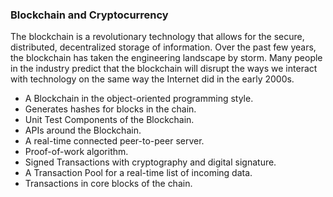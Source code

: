 ### Blockchain and Cryptocurrency


The blockchain is a revolutionary technology that allows for the secure, distributed, decentralized storage of information. Over the past few years, the blockchain has taken the engineering landscape by storm. Many people in the industry predict that the blockchain will disrupt the ways we interact with technology on the same way the Internet did in the early 2000s.

- A Blockchain in the object-oriented programming style.
- Generates hashes for blocks in the chain.
- Unit Test Components of the Blockchain.
- APIs around the Blockchain.
- A real-time connected peer-to-peer server.
- Proof-of-work algorithm.
- Signed Transactions with cryptography and digital signature.
- A Transaction Pool for a real-time list of incoming data.
- Transactions in core blocks of the chain.

